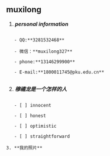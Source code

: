 ## muxilong ##

1. ***personal information***

```

   - QQ:**3281532468**
   
   - 微信：**muxilong327**
   
   - phone:**13146299900**
   
   - E-mail:**1800011745@pku.edu.cn**
   
  ```
  
2. ***穆禧龙是一个怎样的人***

```

   - [ ] innocent
   
   - [ ] honest
   
   - [ ] optimistic
   
   - [ ] straightforward

3. **我的照片**





